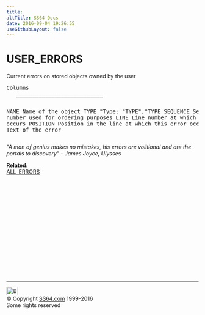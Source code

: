 ```yaml
---
title:
altTitle: SS64 Docs
date: 2016-09-04 19:26:55
useGithubLayout: false
---
```

<!-- #BeginLibraryItem "/Library/head_orad.lbi" --><!-- #EndLibraryItem --><h1>USER_ERRORS </h1><p> 
</p><p>Current errors on stored objects owned by the user </p>
<pre>Columns
   ___________________________
 
   NAME
      Name of the object
   TYPE
      "Type: "TYPE","TYPE
   SEQUENCE
      Sequence number used for ordering purposes
   LINE
      Line number at which this error occurs
   POSITION
      Position in the line at which this error occurs
   TEXT
      Text of the error</pre>
<p><i>"A man of genius makes no mistakes, his errors are volitional and are the portals to discovery" - James Joyce, Ulysses</i></p>
<p><b>Related:<br>
</b><a href="ALL_ERRORS.html">ALL_ERRORS</a></p><!-- #BeginLibraryItem "/Library/foot_orad.lbi" --><p><script async="" src="//pagead2.googlesyndication.com/pagead/js/adsbygoogle.js"></script>
<!-- oracle-footer -->
<ins class="adsbygoogle" style="display:inline-block;width:300px;height:250px" data-ad-client="ca-pub-6140977852749469" data-ad-slot="4275490898"></ins>
<script>
(adsbygoogle = window.adsbygoogle || []).push({});
</script></p>
<hr>
<div id="bl" class="footer"><a href="#"><img src="../images/top.png" width="30" height="22" alt="Back to the Top"></a></div>
<div id="br" class="footer, tagline">© Copyright <a href="http://ss64.com/">SS64.com</a> 1999-2016<br>
Some rights reserved</div>
<!-- #EndLibraryItem -->

